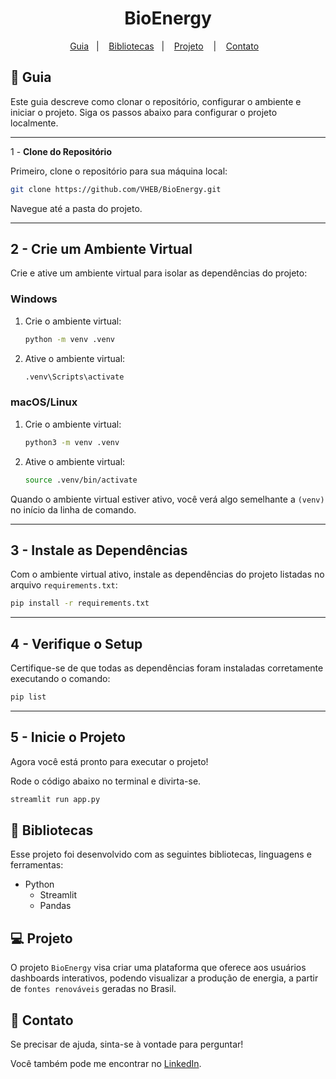 
<h1 align="center"> BioEnergy </h1>


<p align="center">
  <a href="#-guia">Guia</a>&nbsp;&nbsp;&nbsp;|&nbsp;&nbsp;&nbsp;
  <a href="#book-bibliotecas">Bibliotecas</a>&nbsp;&nbsp;&nbsp;|&nbsp;&nbsp;&nbsp;
  <a href="#-projeto">Projeto</a>&nbsp;&nbsp;&nbsp; |&nbsp;&nbsp;&nbsp;
  <a href="#email-contato">Contato</a>&nbsp;&nbsp;&nbsp;
</p>

## 🚀 **Guia**

Este guia descreve como clonar o repositório, configurar o ambiente e iniciar o projeto. Siga os passos abaixo para configurar o projeto localmente.

---

 1 - **Clone do Repositório**

Primeiro, clone o repositório para sua máquina local:

```bash
git clone https://github.com/VHEB/BioEnergy.git
```

Navegue até a pasta do projeto.

---

## 2 - **Crie um Ambiente Virtual**

Crie e ative um ambiente virtual para isolar as dependências do projeto:

### **Windows**

1. Crie o ambiente virtual:
   ```bash
   python -m venv .venv
   ```

2. Ative o ambiente virtual:
   ```bash
   .venv\Scripts\activate
   ```

### **macOS/Linux**

1. Crie o ambiente virtual:
   ```bash
   python3 -m venv .venv
   ```

2. Ative o ambiente virtual:
   ```bash
   source .venv/bin/activate
   ```

Quando o ambiente virtual estiver ativo, você verá algo semelhante a `(venv)` no início da linha de comando.

---

## 3 - **Instale as Dependências**

Com o ambiente virtual ativo, instale as dependências do projeto listadas no arquivo `requirements.txt`:

```bash
pip install -r requirements.txt
```

---

## 4 - **Verifique o Setup**

Certifique-se de que todas as dependências foram instaladas corretamente executando o comando:

```bash
pip list
```

---

## 5 - **Inicie o Projeto**

Agora você está pronto para executar o projeto!

Rode o código abaixo no terminal e divirta-se.
```bash
streamlit run app.py
```

## :book: **Bibliotecas**

Esse projeto foi desenvolvido com as seguintes bibliotecas, linguagens e ferramentas:

- Python
   - Streamlit
   - Pandas

## 💻 **Projeto**

O projeto `BioEnergy` visa criar uma plataforma que oferece aos usuários dashboards interativos, podendo visualizar a produção de energia, a partir de `fontes renováveis` geradas no Brasil.

## :email: **Contato**

Se precisar de ajuda, sinta-se à vontade para perguntar!

Você também pode me encontrar no [LinkedIn](https://www.linkedin.com/in/vitor-heb/).

